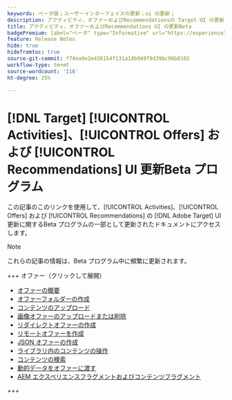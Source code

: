 ```yaml
---
keywords: ベータ版；ユーザーインターフェイスの更新；ui の更新；
description: アクティビティ、オファーおよびRecommendationsの Target UI の更新に関する更新済み記事にアクセスできます
title: アクティビティ、オファーおよびRecommendations UI の更新Beta
badgePremium: label="ベータ" type="Informative" url="https://experienceleague.adobe.com/docs/target/using/introduction/intro.html?lang=en#beta newtab=true" tooltip=" [!DNL Target] Beta プログラムについて説明します。"
feature: Release Notes
hide: true
hidefromtoc: true
source-git-commit: f74ea9e2e436154f131a14b949f9d39bc96b8102
workflow-type: tm+mt
source-wordcount: '116'
ht-degree: 25%

---
```


# [!DNL Target] [!UICONTROL Activities]、[!UICONTROL Offers] および [!UICONTROL Recommendations] UI 更新Beta プログラム

この記事のこのリンクを使用して、[!UICONTROL Activities]、[!UICONTROL Offers] および [!UICONTROL Recommendations] の [!DNL Adobe Target] UI 更新に関するBeta プログラムの一部として更新されたドキュメントにアクセスします。

>[!NOTE]
>
>これらの記事の情報は、Beta プログラム中に頻繁に更新されます。

+++ オファー（クリックして展開）

* [オファーの概要](/help/main/c-experiences/c-manage-content/manage-content-beta.md)
* [オファーフォルダーの作成](/help/main/c-experiences/c-manage-content/create-content-folder-beta.md)
* [コンテンツのアップロード](/help/main/c-experiences/c-manage-content/assets-upload-beta.md)
* [画像オファーのアップロードまたは削除](/help/main/c-experiences/c-manage-content/assets-upload-beta.md)
* [リダイレクトオファーの作成](/help/main/c-experiences/c-manage-content/offer-redirect-beta.md)
* [リモートオファーを作成](/help/main/c-experiences/c-manage-content/about-remote-offers-beta.md)
* [JSON オファーの作成](/help/main/c-experiences/c-manage-content/create-json-offer-beta.md)
* [ライブラリ内のコンテンツの操作](/help/main/c-experiences/c-manage-content/assets-working-beta.md)
* [コンテンツの検索](/help/main/c-experiences/c-manage-content/filter-and-search-content.md)
* [動的データをオファーに渡す](/help/main/c-experiences/c-manage-content/passing-profile-attributes-to-the-html-offer.md)
* [AEM エクスペリエンスフラグメントおよびコンテンツフラグメント](/help/main/c-experiences/c-manage-content/aem-experience-fragments.md)

+++


